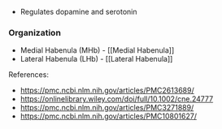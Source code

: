 - Regulates dopamine and serotonin
### Organization
- Medial Habenula (MHb) - [[Medial Habenula]]
- Lateral Habenula (LHb) - [[Lateral Habenula]]

References:
- https://pmc.ncbi.nlm.nih.gov/articles/PMC2613689/
- https://onlinelibrary.wiley.com/doi/full/10.1002/cne.24777
- https://pmc.ncbi.nlm.nih.gov/articles/PMC3271889/
- https://pmc.ncbi.nlm.nih.gov/articles/PMC10801627/
